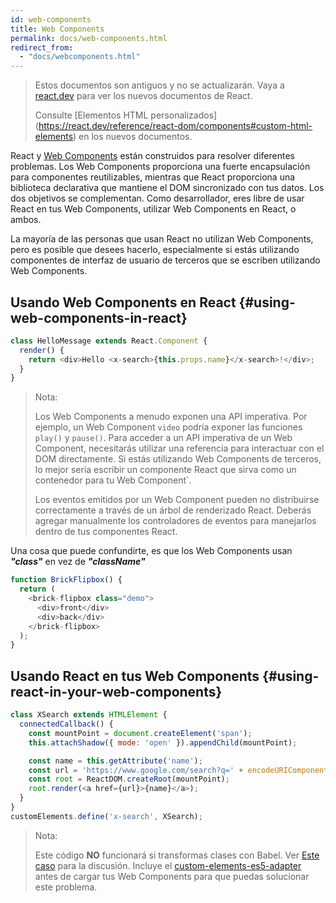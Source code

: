```yaml
---
id: web-components
title: Web Components
permalink: docs/web-components.html
redirect_from:
  - "docs/webcomponents.html"
---
```


<div class="scary">

> Estos documentos son antiguos y no se actualizarán. Vaya a [react.dev](https://react.dev/) para ver los nuevos documentos de React.
>
> Consulte [Elementos HTML personalizados] (https://react.dev/reference/react-dom/components#custom-html-elements) en los nuevos documentos.

</div>

React y [Web Components](https://developer.mozilla.org/es/docs/Web/Web_Components) están construidos para resolver diferentes problemas. Los Web Components proporciona una fuerte encapsulación para componentes reutilizables, mientras que React proporciona una biblioteca declarativa que mantiene el DOM sincronizado con tus datos. Los dos objetivos se complementan. Como desarrollador, eres libre de usar React en tus Web Components, utilizar Web Components en React, o ambos.

La mayoría de las personas que usan React no utilizan Web Components, pero es posible que desees hacerlo, especialmente si estás utilizando componentes de interfaz de usuario de terceros que se escriben utilizando Web Components.

## Usando Web Components en React {#using-web-components-in-react}

```javascript
class HelloMessage extends React.Component {
  render() {
    return <div>Hello <x-search>{this.props.name}</x-search>!</div>;
  }
}
```

> Nota:
>
> Los Web Components a menudo exponen una API imperativa. Por ejemplo, un Web Component `video` podría exponer las funciones `play()` y `pause()`. Para acceder a un API imperativa de un Web Component, necesitarás utilizar una referencia para interactuar con el DOM directamente. Si estás utilizando Web Components de terceros, lo mejor sería escribir un componente React que sirva como un contenedor para tu Web Component`.
>
> Los eventos emitidos por un Web Component pueden no distribuirse correctamente a través de un árbol de renderizado React.
> Deberás agregar manualmente los controladores de eventos para manejarlos dentro de tus componentes React.

Una cosa que puede confundirte, es que los Web Components usan ***"class"*** en vez de ***"className"***

```javascript
function BrickFlipbox() {
  return (
    <brick-flipbox class="demo">
      <div>front</div>
      <div>back</div>
    </brick-flipbox>
  );
}
```

## Usando React en tus Web Components {#using-react-in-your-web-components}

```javascript
class XSearch extends HTMLElement {
  connectedCallback() {
    const mountPoint = document.createElement('span');
    this.attachShadow({ mode: 'open' }).appendChild(mountPoint);

    const name = this.getAttribute('name');
    const url = 'https://www.google.com/search?q=' + encodeURIComponent(name);
    const root = ReactDOM.createRoot(mountPoint);
    root.render(<a href={url}>{name}</a>);
  }
}
customElements.define('x-search', XSearch);
```

>Nota:
>
>Este código **NO** funcionará si transformas clases con Babel. Ver [Este caso](https://github.com/w3c/webcomponents/issues/587) para la discusión.
>Incluye el [custom-elements-es5-adapter](https://github.com/webcomponents/polyfills/tree/master/packages/webcomponentsjs#custom-elements-es5-adapterjs) antes de cargar tus Web Components para que puedas solucionar este problema.
